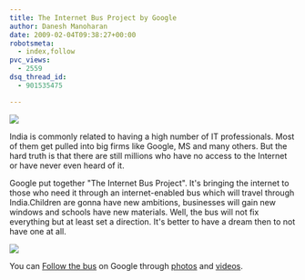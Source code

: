 ```yaml
---
title: The Internet Bus Project by Google
author: Danesh Manoharan
date: 2009-02-04T09:38:27+00:00
robotsmeta:
  - index,follow
pvc_views:
  - 2559
dsq_thread_id:
  - 901535475

---
```

![](/wp-content/uploads/2009/02/dsc_0077-500x334.jpg)

India is commonly related to having a high number of IT professionals. Most of them get pulled into big firms like Google, MS and many others. But the hard truth is that there are still millions who have no access to the Internet or have never even heard of it.

Google put together "The Internet Bus Project". It's bringing the internet to those who need it through an internet-enabled bus which will travel through India.Children are gonna have new ambitions, businesses will gain new windows and schools have new materials. Well, the bus will not fix everything but at least set a direction. It's better to have a dream then to not have one at all.

![](/wp-content/uploads/2009/02/dsc_0020-500x334.jpg)

You can [Follow the bus][1] on Google through [photos][2] and [videos][3].

 [1]: http://www.google.co.in/intl/en/landing/internetbus/
 [2]: http://picasaweb.google.com/internetbusindia/
 [3]: http://www.youtube.com/internetbus?view=videos
